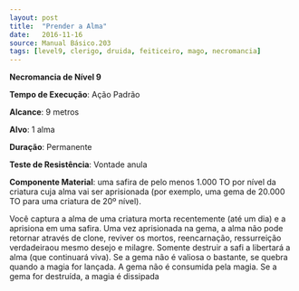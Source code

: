 ```yaml
---
layout: post
title:  "Prender a Alma"
date:   2016-11-16
source: Manual Básico.203
tags: [level9, clerigo, druida, feiticeiro, mago, necromancia]
---
```


**Necromancia de Nível 9**

**Tempo de Execução**: Ação Padrão

**Alcance**: 9 metros

**Alvo**: 1 alma

**Duração**: Permanente

**Teste de Resistência**: Vontade anula

**Componente Material**: uma safira  de pelo menos 1.000 TO por nível da criatura  cuja alma vai ser aprisionada (por exemplo, uma gema de 20.000 TO para uma criatura de 20º nível). 

Você captura a alma de uma criatura morta recentemente (até um dia) e a aprisiona em uma safira. Uma vez aprisionada  na gema, a alma não pode retornar através de clone,  reviver os mortos,  reencarnação, ressurreição verdadeiraou mesmo desejo e milagre. Somente destruir a safi a libertará a alma (que continuará viva).
Se a gema não é valiosa o bastante, se quebra quando a magia for lançada. A gema não é consumida pela magia. Se a gema for destruída, a magia é dissipada
